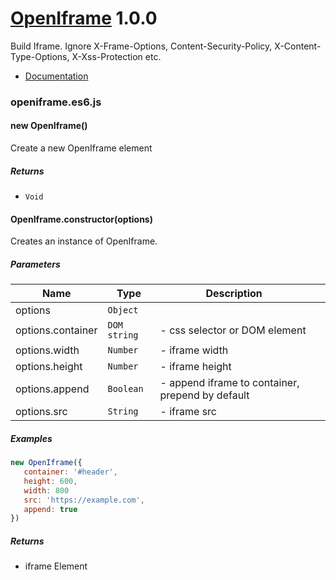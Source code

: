 # [OpenIframe](https://github.com/ChechaValerii/openiframe#readme) 1.0.0 
Build Iframe. Ignore X-Frame-Options, Content-Security-Policy, X-Content-Type-Options, X-Xss-Protection etc.

* [Documentation](https://doxdox.org/ChechaValerii/openiframe#openiframe.es6.js)


### openiframe.es6.js


#### new OpenIframe() 

Create a new OpenIframe element






##### Returns


- `Void`



#### OpenIframe.constructor(options) 

Creates an instance of OpenIframe.




##### Parameters

| Name | Type | Description |  |
| ---- | ---- | ----------- | -------- |
| options | `Object`  |  | &nbsp; |
| options.container | `DOM` `string`  | - css selector or DOM element | &nbsp; |
| options.width | `Number`  | - iframe width | &nbsp; |
| options.height | `Number`  | - iframe height | &nbsp; |
| options.append | `Boolean`  | - append iframe to container, prepend by default | &nbsp; |
| options.src | `String`  | - iframe src | &nbsp; |




##### Examples

```javascript
new OpenIframe({
   container: '#header',
   height: 600,
   width: 800
   src: 'https://example.com',
   append: true
})
```


##### Returns


-  iframe Element
  
